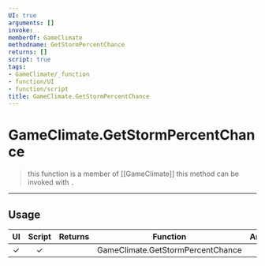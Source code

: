 ```yaml
---
UI: true
arguments: []
invoke: .
memberOf: GameClimate
methodname: GetStormPercentChance
returns: []
script: true
tags:
- GameClimate/_function
- function/UI
- function/script
title: GameClimate.GetStormPercentChance
---
```

# GameClimate.GetStormPercentChance
> this function is a member of [[GameClimate]]
> this method can be invoked with `.`
-----
## Usage
|  UI | Script | Returns | Function | Arguments |
|:---:|:------:|-------:|:--------:|:---------|
|✓|✓||GameClimate.GetStormPercentChance||
